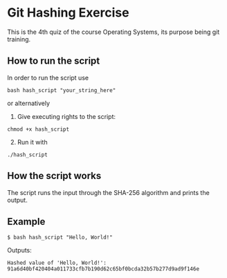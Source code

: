 # Git Hashing Exercise

This is the 4th quiz of the course Operating Systems, its purpose being git training.

## How to run the script

In order to run the script use

```
bash hash_script "your_string_here"
```

or alternatively

1) Give executing rights to the script:
```
chmod +x hash_script
```
2) Run it with
```
./hash_script
```

## How the script works

The script runs the input through the SHA-256 algorithm and prints the output.

## Example

```
$ bash hash_script "Hello, World!"
```

Outputs:

```
Hashed value of 'Hello, World!': 91a6d40bf420404a011733cfb7b190d62c65bf0bcda32b57b277d9ad9f146e
```
